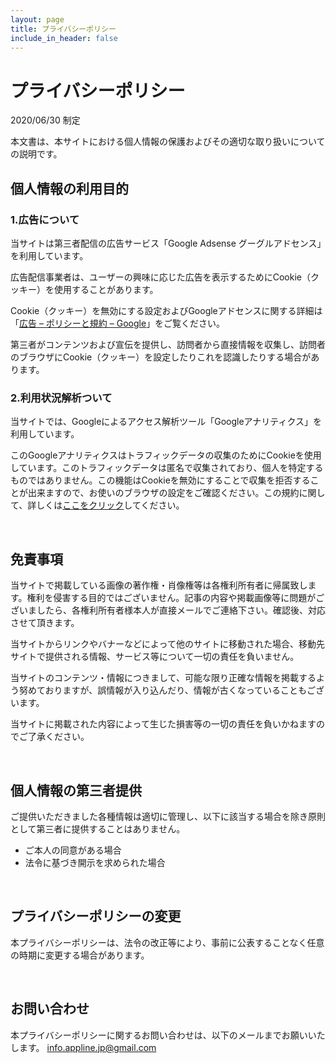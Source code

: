 ```yaml
---
layout: page
title: プライバシーポリシー
include_in_header: false
---
```

# プライバシーポリシー

2020/06/30 制定

本文書は、本サイトにおける個人情報の保護およびその適切な取り扱いについての説明です。


## 個人情報の利用目的
### 1.広告について

当サイトは第三者配信の広告サービス「Google Adsense グーグルアドセンス」を利用しています。
        
広告配信事業者は、ユーザーの興味に応じた広告を表示するためにCookie（クッキー）を使用することがあります。

Cookie（クッキー）を無効にする設定およびGoogleアドセンスに関する詳細は「[広告 – ポリシーと規約 – Google](https://www.google.co.jp/policies/technologies/ads/)」をご覧ください。

第三者がコンテンツおよび宣伝を提供し、訪問者から直接情報を収集し、訪問者のブラウザにCookie（クッキー）を設定したりこれを認識したりする場合があります。

### 2.利用状況解析ついて

当サイトでは、Googleによるアクセス解析ツール「Googleアナリティクス」を利用しています。

このGoogleアナリティクスはトラフィックデータの収集のためにCookieを使用しています。このトラフィックデータは匿名で収集されており、個人を特定するものではありません。この機能はCookieを無効にすることで収集を拒否することが出来ますので、お使いのブラウザの設定をご確認ください。この規約に関して、詳しくは[ここをクリック](https://www.google.com/analytics/terms/jp.html)してください。

<br>

## 免責事項

当サイトで掲載している画像の著作権・肖像権等は各権利所有者に帰属致します。権利を侵害する目的ではございません。記事の内容や掲載画像等に問題がございましたら、各権利所有者様本人が直接メールでご連絡下さい。確認後、対応させて頂きます。

当サイトからリンクやバナーなどによって他のサイトに移動された場合、移動先サイトで提供される情報、サービス等について一切の責任を負いません。

当サイトのコンテンツ・情報につきまして、可能な限り正確な情報を掲載するよう努めておりますが、誤情報が入り込んだり、情報が古くなっていることもございます。

当サイトに掲載された内容によって生じた損害等の一切の責任を負いかねますのでご了承ください。

<br>

## 個人情報の第三者提供

ご提供いただきました各種情報は適切に管理し、以下に該当する場合を除き原則として第三者に提供することはありません。
 - ご本人の同意がある場合
 - 法令に基づき開示を求められた場合

<br>

## プライバシーポリシーの変更

本プライバシーポリシーは、法令の改正等により、事前に公表することなく任意の時期に変更する場合があります。

<br>

## お問い合わせ
本プライバシーポリシーに関するお問い合わせは、以下のメールまでお願いいたします。
info.appline.jp@gmail.com

